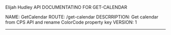 Elijah Hudley
API DOCUMENTATINO FOR GET-CALENDAR

NAME: GetCalendar
ROUTE: /get-calendar
DESCRRIPTION: Get calendar from CPS API and rename ColorCode property key
VERSION: 1

-------------------------------------------------------------------------